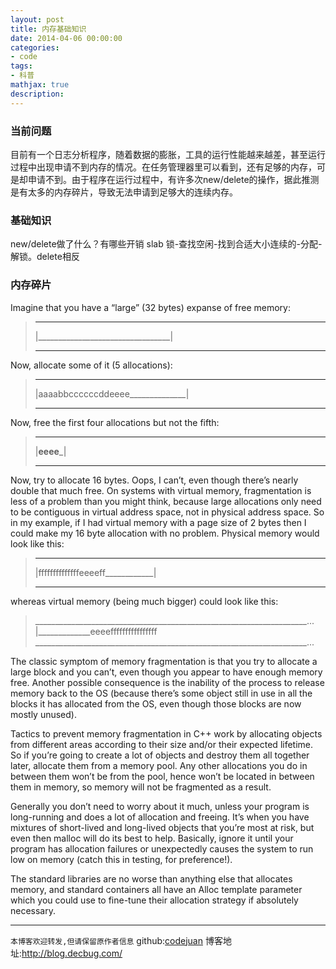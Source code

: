 ```yaml
---
layout: post
title: 内存基础知识
date: 2014-04-06 00:00:00
categories:
- code
tags: 
- 科普
mathjax: true
description: 
---
```


### 当前问题
目前有一个日志分析程序，随着数据的膨胀，工具的运行性能越来越差，甚至运行过程中出现申请不到内存的情况。在任务管理器里可以看到，还有足够的内存，可是却申请不到。由于程序在运行过程中，有许多次new/delete的操作，据此推测是有太多的内存碎片，导致无法申请到足够大的连续内存。 

### 基础知识
new/delete做了什么？有哪些开销
slab
锁-查找空闲-找到合适大小连续的-分配-解锁。delete相反

<!--more-->

### 内存碎片
Imagine that you have a “large” (32 bytes) expanse of free memory:
> __________________________________
> |_________________________________|
> __________________________________
Now, allocate some of it (5 allocations):
> __________________________________
> |aaaabbccccccddeeee______________|
> __________________________________
Now, free the first four allocations but not the fifth:
> __________________________________
> |______________eeee_______________|
> __________________________________
Now, try to allocate 16 bytes. Oops, I can’t, even though there’s nearly double that much free.
On systems with virtual memory, fragmentation is less of a problem than you might think, because large allocations only need to be contiguous in virtual address space, not in physical address space. So in my example, if I had virtual memory with a page size of 2 bytes then I could make my 16 byte allocation with no problem. Physical memory would look like this:
> __________________________________
> |ffffffffffffffeeeeff____________|
> __________________________________
whereas virtual memory (being much bigger) could look like this:
> ____________________________________________________________________...
> |_____________eeeeffffffffffffffff                   
> ____________________________________________________________________...

The classic symptom of memory fragmentation is that you try to allocate a large block and you can’t, even though you appear to have enough memory free. Another possible consequence is the inability of the process to release memory back to the OS (because there’s some object still in use in all the blocks it has allocated from the OS, even though those blocks are now mostly unused).

Tactics to prevent memory fragmentation in C++ work by allocating objects from different areas according to their size and/or their expected lifetime. So if you’re going to create a lot of objects and destroy them all together later, allocate them from a memory pool. Any other allocations you do in between them won’t be from the pool, hence won’t be located in between them in memory, so memory will not be fragmented as a result.

Generally you don’t need to worry about it much, unless your program is long-running and does a lot of allocation and freeing. It’s when you have mixtures of short-lived and long-lived objects that you’re most at risk, but even then malloc will do its best to help. Basically, ignore it until your program has allocation failures or unexpectedly causes the system to run low on memory (catch this in testing, for preference!).

The standard libraries are no worse than anything else that allocates memory, and standard containers all have an Alloc template parameter which you could use to fine-tune their allocation strategy if absolutely necessary.


-----------------------

`本博客欢迎转发,但请保留原作者信息`
github:[codejuan](https://github.com/CodeJuan)
博客地址:http://blog.decbug.com/

